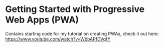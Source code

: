 # Getting Started with Progressive Web Apps (PWA)
Contains starting code for my tutorial on creating PWAs, check it out here:\
https://www.youtube.com/watch?v=WbbAPfDVqfY
